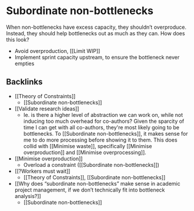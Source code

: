# Subordinate non-bottlenecks
When non-bottlenecks have excess capacity, they shouldn’t overproduce. Instead, they should help bottlenecks out as much as they can. How does this look?

* Avoid overproduction, [[Limit WIP]]
* Implement sprint capacity upstream, to ensure the bottleneck never empties

## Backlinks
* [[Theory of Constraints]]
	* [[Subordinate non-bottlenecks]]
* [[Validate research ideas]]
	* Ie. is there a higher level of abstraction we can work on, while not inducing too much overhead for co-authors? Given the sparcity of time I can get with all co-authors, they're most likely going to be bottlenecks. To [[Subordinate non-bottlenecks]], it makes sense for me to do more processing before showing it to them. This does collid with [[Minimise waste]], specifically [[Minimise overproduction]] and [[Minimise overprocessing]].
* [[Minimise overproduction]]
	* Overload a constraint ([[Subordinate non-bottlenecks]])
* [[?Workers must wait]]
	* [[Theory of Constraints]], [[Subordinate non-bottlenecks]]
* [[Why does “subordinate non-bottlenecks” make sense in academic project management, if we don’t technically fit into bottleneck analysis?]]
	* [[Subordinate non-bottlenecks]]

<!-- {BearID:E0E3890E-8024-43D8-9245-BF51B2410350-20759-0000147C539E083B} -->
